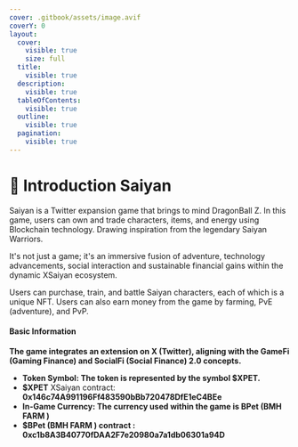 ```yaml
---
cover: .gitbook/assets/image.avif
coverY: 0
layout:
  cover:
    visible: true
    size: full
  title:
    visible: true
  description:
    visible: true
  tableOfContents:
    visible: true
  outline:
    visible: true
  pagination:
    visible: true
---
```


# 🎯 Introduction Saiyan

Saiyan is a Twitter expansion game that brings to mind DragonBall Z. In this game, users can own and trade characters, items, and energy using Blockchain technology. Drawing inspiration from the legendary Saiyan Warriors.

It's not just a game; it's an immersive fusion of adventure, technology advancements, social interaction and sustainable financial gains within the dynamic XSaiyan ecosystem.

Users can purchase, train, and battle Saiyan characters, each of which is a unique NFT. Users can also earn money from the game by farming, PvE (adventure), and PvP.

#### **Basic Information** <a href="#basic-information" id="basic-information"></a>

**The game integrates an extension on X (Twitter), aligning with the GameFi (Gaming Finance) and SocialFi (Social Finance) 2.0 concepts.**

* **Token Symbol: The token is represented by the symbol $XPET.**
* **$XPET** XSaiyan contract:  **0x146c74A991196Ff483590bBb720478DfE1eC4BEe**
* **In-Game Currency: The currency used within the game is BPet (BMH FARM )**
* **$BPet (BMH FARM ) contract : 0xc1b8A3B40770fDAA2F7e20980a7a1db06301a94D**
